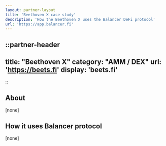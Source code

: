 ```yaml
---
layout: partner-layout
title: 'Beethoven X case study'
description: 'How the Beethoven X uses the Balancer DeFi protocol'
url: 'https://app.balancer.fi'
---
```


::partner-header
---
title: "Beethoven X"
category: "AMM / DEX"
url: 'https://beets.fi'
display: 'beets.fi'
---
::

## About

[none]

## How it uses Balancer protocol

[none]